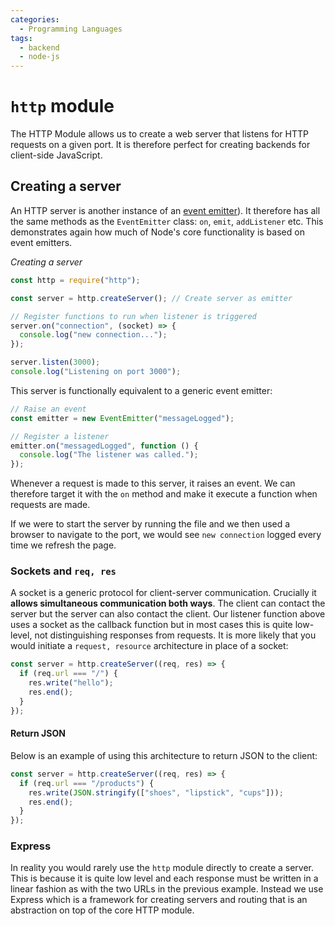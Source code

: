 ```yaml
---
categories:
  - Programming Languages
tags:
  - backend
  - node-js
---
```


# `http` module

The HTTP Module allows us to create a web server that listens for HTTP requests
on a given port. It is therefore perfect for creating backends for client-side
JavaScript.

## Creating a server

An HTTP server is another instance of an
[event emitter](events.md)). It
therefore has all the same methods as the `EventEmitter` class: `on`, `emit`,
`addListener` etc. This demonstrates again how much of Node's core functionality
is based on event emitters.

_Creating a server_

```js
const http = require("http");

const server = http.createServer(); // Create server as emitter

// Register functions to run when listener is triggered
server.on("connection", (socket) => {
  console.log("new connection...");
});

server.listen(3000);
console.log("Listening on port 3000");
```

This server is functionally equivalent to a generic event emitter:

```js
// Raise an event
const emitter = new EventEmitter("messageLogged");

// Register a listener
emitter.on("messagedLogged", function () {
  console.log("The listener was called.");
});
```

Whenever a request is made to this server, it raises an event. We can therefore
target it with the `on` method and make it execute a function when requests are
made.

If we were to start the server by running the file and we then used a browser to
navigate to the port, we would see `new connection` logged every time we refresh
the page.

### Sockets and `req, res`

A socket is a generic protocol for client-server communication. Crucially it
**allows simultaneous communication both ways**. The client can contact the
server but the server can also contact the client. Our listener function above
uses a socket as the callback function but in most cases this is quite
low-level, not distinguishing responses from requests. It is more likely that
you would initiate a `request, resource` architecture in place of a socket:

```js
const server = http.createServer((req, res) => {
  if (req.url === "/") {
    res.write("hello");
    res.end();
  }
});
```

#### Return JSON

Below is an example of using this architecture to return JSON to the client:

```js
const server = http.createServer((req, res) => {
  if (req.url === "/products") {
    res.write(JSON.stringify(["shoes", "lipstick", "cups"]));
    res.end();
  }
});
```

### Express

In reality you would rarely use the `http` module directly to create a server.
This is because it is quite low level and each response must be written in a
linear fashion as with the two URLs in the previous example. Instead we use
Express which is a framework for creating servers and routing that is an
abstraction on top of the core HTTP module.
